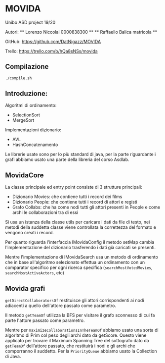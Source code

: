 # MOVIDA
Unibo ASD project 19/20

Autori:
** Lorenzo Niccolai 0000838300 **
** Raffaello Balica matricola **

GitHub: https://github.com/DatNigazz/MOVIDA

Trello: https://trello.com/b/hQa8sNSs/movida


## Compilazione

```bash
./compile.sh
```

## Introduzione:

Algoritmi di ordinamento:
* SelectionSort
* MergeSort

Implementazioni dizionario:
* AVL
* HashConcatenamento

Le librerie usate sono per lo più standard di java, per la parte riguardante i grafi abbiamo usato una parte della libreria del corso Asdlab.

## MovidaCore

La classe principale ed entry point consiste di 3 strutture principali:
* Dizionario Movies: che contiene tutti i record dei films
* Dizionario People: che contiene tutti i record di attori e registi
* Grafo Collabs: che ha come nodi tutti gli attori presenti in People e come archi le collaborazioni tra di essi

Si usa un istanza della classe utils per caricare i dati da file di testo, nei metodi della suddetta classe viene controllata la correttezza del formato e vengono creati i record.

Per quanto riguarda l'interfaccia IMovidaConfig il metodo setMap cambia l'implementazione del dizionario trasferendo i dati già caricati se presenti.

Mentre l'implementazione di IMovidaSearch usa un metodo di ordinamento che in base all'algoritmo selezionato effettua un ordinamento con un comparator specifico per ogni ricerca specifica (```searchMostVotedMovies```, ```searchMostActiveActors```, etc)

## Movida grafi

```getDirectCollaboratorsOf``` restituisce gli attori corrispondenti ai nodi adiacenti a quello dell'attore passato come parametro.

Il metodo ```getTeamOf``` utilizza la BFS per visitare il grafo sconnesso di cui fa parte l'attore passato come parametro.

Mentre per ```maximizeCollaborationsInTheTeamOf``` abbiamo usato una sorta di algoritmo di Prim col peso degli archi dato da getScore.
Questo viene applicato per trovare il Maximum Spanning Tree del sottografo dato da ```getTeamOf``` dell'attore passato, che restituirà i nodi e gli archi che comporranno il suddetto. Per la ```PriorityQueue``` abbiamo usato la Collection di Java.
